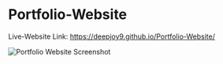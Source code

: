 # Portfolio-Website
Live-Website Link: https://deepjoy9.github.io/Portfolio-Website/

![Portfolio Website Screenshot](https://user-images.githubusercontent.com/49182381/175346589-4521f1f2-30c4-4af1-adf4-c6aa0b133bcb.PNG)
